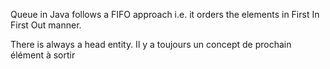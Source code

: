 Queue in Java follows a FIFO approach i.e. it orders the elements in First In First Out manner.

There is always a head entity.  Il y a toujours un concept de prochain élément à sortir